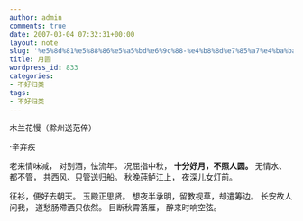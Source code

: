 ```yaml
---
author: admin
comments: true
date: 2007-03-04 07:32:31+00:00
layout: note
slug: '%e5%8d%81%e5%88%86%e5%a5%bd%e6%9c%88-%e4%b8%8d%e7%85%a7%e4%ba%ba%e5%9c%86'
title: 月圆
wordpress_id: 833
categories:
- 不好归类
tags:
- 不好归类
---
```


木兰花慢（滁州送范倅）

·辛弃疾

老来情味减，
对别酒，怯流年。
况屈指中秋，
**十分好月，不照人圆。**
无情水、都不管，
共西风、只管送归船。
秋晚莼鲈江上，
夜深儿女灯前。

征衫，便好去朝天。
玉殿正思贤。
想夜半承明，留教视草，却遣筹边。
长安故人问我，
道愁肠殢酒只依然。
目断秋霄落雁，
醉来时响空弦。
